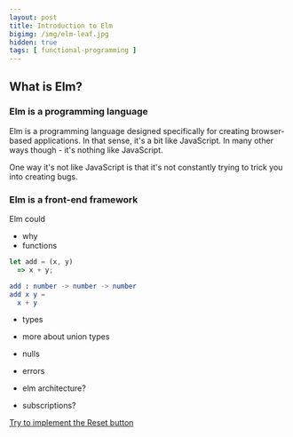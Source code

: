 ```yaml
---
layout: post
title: Introduction to Elm
bigimg: /img/elm-leaf.jpg
hidden: true
tags: [ functional-programming ]
---
```


## What is Elm?

### Elm is a programming language

Elm is a programming language designed specifically for creating browser-based applications. In that sense, it's a bit like JavaScript. In many other ways though - it's nothing like JavaScript. 

One way it's not like JavaScript is that it's not constantly trying to trick you into creating bugs.

### Elm is a front-end framework

Elm could 

- why
- functions

```js
let add = (x, y) 
  => x + y;
```

```elm
add : number -> number -> number
add x y = 
  x + y
```

- types

- more about union types
- nulls
- errors

- elm architecture?
- subscriptions?

[Try to implement the Reset button](https://ellie-app.com/b3DHf8863a1/0)
